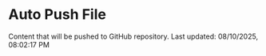 # Auto Push File

Content that will be pushed to GitHub repository.
Last updated: 08/10/2025, 08:02:17 PM